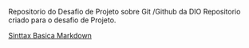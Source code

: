 Repositorio do  Desafio de Projeto  sobre Git /Github da DIO
Repositorio criado para o desafio de Projeto.

[Sinttax  Basica Markdown](https://www.markdownguide.org/basic-syntax/)
